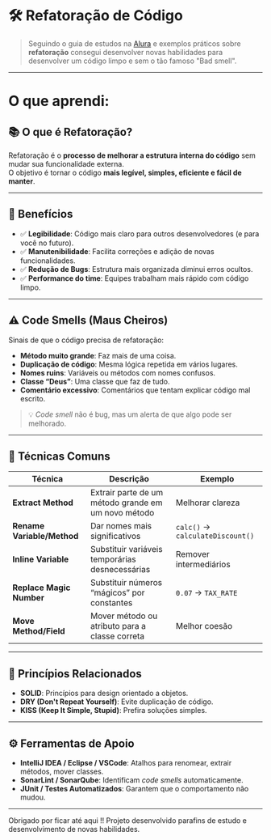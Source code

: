 # 🛠️ Refatoração de Código

> Seguindo o guia de estudos na [Alura]("alura.com.br") e exemplos práticos sobre **refatoração** consegui desenvolver novas habilidades para desenvolver um código limpo e sem o tão famoso "Bad smell".

---

# O que aprendi: 

## 📚 O que é Refatoração?
Refatoração é o **processo de melhorar a estrutura interna do código** sem mudar sua funcionalidade externa.  
O objetivo é tornar o código **mais legível, simples, eficiente e fácil de manter**.

---

## 🎯 Benefícios
- ✅ **Legibilidade**: Código mais claro para outros desenvolvedores (e para você no futuro).
- ✅ **Manutenibilidade**: Facilita correções e adição de novas funcionalidades.
- ✅ **Redução de Bugs**: Estrutura mais organizada diminui erros ocultos.
- ✅ **Performance do time**: Equipes trabalham mais rápido com código limpo.

---

## ⚠️ Code Smells (Maus Cheiros)
Sinais de que o código precisa de refatoração:
- **Método muito grande**: Faz mais de uma coisa.
- **Duplicação de código**: Mesma lógica repetida em vários lugares.
- **Nomes ruins**: Variáveis ou métodos com nomes confusos.
- **Classe “Deus”**: Uma classe que faz de tudo.
- **Comentário excessivo**: Comentários que tentam explicar código mal escrito.

> 💡 *Code smell* não é bug, mas um alerta de que algo pode ser melhorado.

---

## 🔧 Técnicas Comuns
| Técnica | Descrição | Exemplo |
|--------|-----------|--------|
| **Extract Method** | Extrair parte de um método grande em um novo método | Melhorar clareza |
| **Rename Variable/Method** | Dar nomes mais significativos | `calc()` → `calculateDiscount()` |
| **Inline Variable** | Substituir variáveis temporárias desnecessárias | Remover intermediários |
| **Replace Magic Number** | Substituir números “mágicos” por constantes | `0.07` → `TAX_RATE` |
| **Move Method/Field** | Mover método ou atributo para a classe correta | Melhor coesão |

---

## 🧩 Princípios Relacionados
- **SOLID**: Princípios para design orientado a objetos.
- **DRY (Don't Repeat Yourself)**: Evite duplicação de código.
- **KISS (Keep It Simple, Stupid)**: Prefira soluções simples.

---

## ⚙️ Ferramentas de Apoio
- **IntelliJ IDEA / Eclipse / VSCode**: Atalhos para renomear, extrair métodos, mover classes.
- **SonarLint / SonarQube**: Identificam *code smells* automaticamente.
- **JUnit / Testes Automatizados**: Garantem que o comportamento não mudou.

---


Obrigado por ficar até aqui !!
Projeto desenvolvido parafins de estudo e desenvolvimento de novas habilidades.
